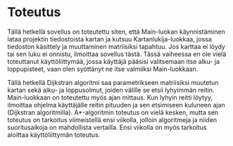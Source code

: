 # Toteutus

Tällä hetkellä sovellus on toteutettu siten, että Main-luokan käynnistäminen lataa projektin tiedostoista kartan ja kutsuu Kartanlukija-luokkaa, jossa tiedoston käsittely ja muuttaminen matriisiksi tapahtuu. Jos karttaa ei löydy tai sen luku ei onnistu, ilmoittaa sovellus tästä. Tässä vaiheessa en ole vielä toteuttanut käyttöliittymää, jossa käyttäjä pääsisi valitsemaan itse alku- ja loppupisteet, vaan olen syöttänyt ne itse valmiiksi Main-luokkaan.

Tällä hetkellä Dijkstran algoritmi saa parametrikseen matriisiksi muutetun kartan sekä alku- ja loppusolmut, joiden välille se etsii lyhyimmän reitin. Main-luokkaan on toteutettu myös ajan mittaus. Kun lyhyin reitti löytyy, ilmoittaa ohjelma käyttäjälle reitin pituuden ja sen etsimiseen kuluneen ajan (Dijkstran algoritmilla). A*-algoritmin toteutus on vielä kesken, mutta sen toteutus on tarkoitus viimeistellä ensi viikolla, jolloin algoritmeja ja niiden suoritusaikoja on mahdollista vertailla. Ensi viikolla on myös tarkoitus aloittaa käyttöliittymän toteutus.
